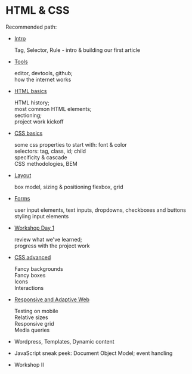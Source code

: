 # HTML & CSS

Recommended path:

- [Intro](./Intro)

  Tag, Selector, Rule - intro & building our first article

- [Tools](./Tools)

  editor, devtools, github;  
   how the internet works

- [HTML basics](./HTML_Basics)

  HTML history;  
   most common HTML elements;  
   sectioning;  
   project work kickoff

- [CSS basics](./CSS_basics)

  some css properties to start with: font & color  
  selectors: tag, class, id; child  
  specificity & cascade  
  CSS methodologies, BEM

- [Layout](./Layout)

  box model, sizing & positioning
  flexbox, grid

- [Forms](./Forms)

  user input elements, text inputs, dropdowns, checkboxes and buttons  
  styling input elements

- [Workshop Day 1](./Project)

  review what we've learned;  
  progress with the project work

- [CSS advanced]('./CSS_advanced')

  Fancy backgrounds  
  Fancy boxes  
  Icons  
  Interactions

- [Responsive and Adaptive Web]('./Responsive')

  Testing on mobile   
  Relative sizes   
  Responsive grid   
  Media queries   

- Wordpress, Templates, Dynamic content
- JavaScript sneak peek: Document Object Model; event handling
- Workshop II
